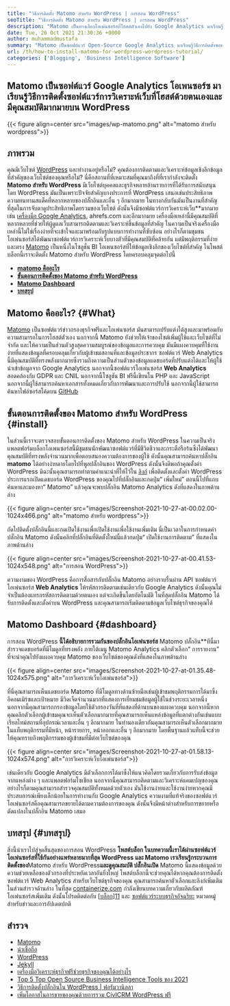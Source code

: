 ```yaml
---
title: "วิธีการติดตั้ง Matomo สำหรับ WordPress | การสอน WordPress" 
seoTitle: "วิธีการติดตั้ง Matomo สำหรับ WordPress | การสอน WordPress" 
description: "Matomo เป็นทางเลือกโอเพ่นซอร์สที่โฮสต์ตัวเองไปยัง Google Analytics มาเรียนรู้วิธีการติดตั้งซอฟต์แวร์การวิเคราะห์เว็บที่มีคุณสมบัติมากมายบน WordPress" 
date: Tue, 26 Oct 2021 21:30:36 +0000
author: muhammadmustafa
summary: "Matomo เป็นซอฟต์แวร์ Open-Source Google Analytics มาเรียนรู้วิธีการติดตั้งซอฟต์แวร์การวิเคราะห์เว็บที่เป็นโฮสต์และมีคุณสมบัติมากมายบน WordPress" 
url: /th/how-to-install-matomo-for-wordpress-wordpress-tutorial/
categories: ['Blogging', 'Business Intelligence Software']
---
```


## Matomo เป็นซอฟต์แวร์ Google Analytics โอเพนซอร์ซ มาเรียนรู้วิธีการติดตั้งซอฟต์แวร์การวิเคราะห์เว็บที่โฮสต์ด้วยตนเองและมีคุณสมบัติมากมายบน WordPress

{{< figure align=center src="images/wp-matomo.png" alt="matomo สำหรับ wordpress">}}


## ภาพรวม
คุณมีเว็บไซต์ [WordPress][1] และทำงานอยู่หรือไม่? คุณต้องการติดตามและวิเคราะห์ข้อมูลเชิงลึกข้อมูลที่สำคัญของเว็บไซต์ของคุณหรือไม่? นี่คือสถานที่ที่เหมาะสมที่คุณมาถึงที่ที่เรากำลังจะติดตั้ง **Matomo สำหรับ WordPress** มีเว็บไซต์บุคคลและธุรกิจหลายล้านรายการที่ได้รับการสนับสนุนโดย WordPress มันเป็นเพราะปัจจัยสำคัญบางประการที่ WordPress เสนอเช่นประสิทธิภาพความทนทานสแต็คที่หลากหลายของปลั๊กอินและอื่น ๆ อีกมากมาย ในทางกลับกันมันเป็นงานที่สำคัญที่สุดในการจับตาดูประสิทธิภาพโดยรวมของเว็บไซต์ ดังนั้นจึงมีซอฟต์แวร์การวิเคราะห์เว็บ**มากมายเช่น [เครื่องมือ Google Analytics][2], ahrefs.com และอีกมากมาย เครื่องมือเหล่านี้มีคุณสมบัติที่หลากหลายที่ช่วยให้ผู้ดูแลเว็บสามารถติดตามและวิเคราะห์ชิ้นข้อมูลที่สำคัญ ในความเป็นจริงเครื่องมือเหล่านี้ไม่ใช่เรื่องง่ายที่จะเข้าใจและมาพร้อมกับรูปแบบการทำงานที่ซับซ้อน
อย่างไรก็ตามชุมชนโอเพ่นซอร์สได้พัฒนาซอฟต์แวร์การวิเคราะห์เว็บบางตัวที่มีคุณสมบัติที่คล้ายกัน แต่มีพฤติกรรมที่ง่ายและตรง [Matomo][3] เป็นหนึ่งในโซลูชั่น BI โอเพนซอร์สที่ให้ข้อมูลเชิงลึกของเว็บไซต์ที่สำคัญ ในโพสต์บล็อกนี้เราจะติดตั้ง Matomo สำหรับ WordPress โดยครอบคลุมจุดต่อไปนี้
* **[matomo คืออะไร][4]** 
* **[ขั้นตอนการติดตั้งของ Matomo สำหรับ WordPress][5]** 
* **[Matomo Dashboard][6]** 
* **[บทสรุป][7]** 

## Matomo คืออะไร? {#What}

[Matomo][3] เป็นซอฟต์แวร์ข่าวกรองธุรกิจฟรีและโอเพ่นซอร์ส มันสามารถปรับแต่งได้สูงและมาพร้อมกับความสามารถในการโฮสต์ตัวเอง นอกจากนี้ Matomo ยังช่วยให้เจ้าของไซต์เพิ่มผู้ใช้และเว็บไซต์ที่ไม่ จำกัด และให้ความเป็นส่วนตัวสูงสุดความสมบูรณ์ของข้อมูลและการควบคุม มันมีแผงควบคุมที่ใช้งานง่ายที่แสดงข้อมูลที่ครอบคลุมเกี่ยวกับผู้เข้าชมสถานที่และข้อมูลประชากร ซอฟต์แวร์ Web Analytics นี้มีคุณสมบัติที่ทรงพลังมากมายซึ่งรวมถึงความเป็นส่วนตัวของข้อมูลแดชบอร์ดที่ปรับแต่งได้และให้ผู้ใช้นำเข้าข้อมูลจาก Google Analytics นอกจากนี้ซอฟต์แวร์โอเพ่นซอร์ส **Web Analytics** สอดคล้องกับ GDPR และ CNIL นอกจากนี้โซลูชัน BI ฟรีนี้เขียนใน PHP และ JavaScript นอกจากนี้ผู้ใช้สามารถค้นหาเอกสารทั้งหมดเกี่ยวกับการพัฒนาและการปรับใช้ นอกจากนี้ผู้ใช้สามารถค้นหาไฟล์ซอร์สโค้ดบน [GitHub][8]

## ขั้นตอนการติดตั้งของ Matomo สำหรับ WordPress {#install}

ในส่วนนี้เราจะตรวจสอบขั้นตอนการติดตั้งของ Matomo สำหรับ WordPress ในความเป็นจริงแพลตฟอร์มบล็อกโอเพนซอร์สนี้มีชุมชนนักพัฒนาซอฟต์แวร์ที่มีชีวิตชีวาและกระตือรือร้นซึ่งได้พัฒนาคุณสมบัติที่ทรงพลังจำนวนมากเพื่อตอบสนองความต้องการของผู้ใช้ ดังนั้นคุณสามารถค้นหาปลั๊กอิน **matomo** ได้อย่างง่ายดายโดยไปที่พูลปลั๊กอินของ WordPress ดังนั้นจึงดีพอถ้าคุณตั้งค่า WordPress มิฉะนั้นคุณสามารถทำตามคำแนะนำที่ให้ไว้ใน [ลิงก์][1] เพื่อติดตั้งและตั้งค่า WordPress ประการแรกเปิดแดชบอร์ด WordPress ของคุณไปที่ปลั๊กอินและกดปุ่ม“ เพิ่มใหม่”
ตอนนี้ไปที่แถบค้นหาและมองหา“ Matomo” แล้วคุณจะพบปลั๊กอิน Matomo Analytics ดังที่แสดงในภาพด้านล่าง

{{< figure align=center src="images/Screenshot-2021-10-27-at-00.02.00-1024x466.png" alt="matomo สำหรับ wordpress">}}

ถัดไปติดตั้งปลั๊กอินนี้และกดเปิดใช้งานเพื่อเปิดใช้งานเพื่อใช้งานเพิ่มเติม นี่เป็นเวลาในการกำหนดค่าปลั๊กอิน Matomo ดังนั้นคลิกที่ปลั๊กอินที่ติดตั้งใหม่นี้แล้วกดปุ่ม“ เปิดใช้งานการติดตาม” ที่แสดงในภาพด้านล่าง

{{< figure align=center src="images/Screenshot-2021-10-27-at-00.41.53-1024x548.png" alt="การสอน WordPress">}}

ความงามของ WordPress คือการสื่อสารกับปลั๊กอิน Matomo อย่างราบรื่นผ่าน API ซอฟต์แวร์โอเพ่นซอร์ส **Web Analytics** ให้รหัสการติดตามเช่นเดียวกับ Google Analytics ดังนั้นคุณไม่จำเป็นต้องแทรกรหัสการติดตามด้วยตนเอง แต่จะเกิดขึ้นโดยอัตโนมัติ ในที่สุดปลั๊กอิน Matomo ได้รับการติดตั้งและตั้งค่าบน WordPress และคุณสามารถเริ่มติดตามข้อมูลเว็บไซต์ธุรกิจของคุณได้

## **Matomo Dashboard** {#dashboard}

การสอน WordPress **นี้ได้อธิบายการรวมกันของปลั๊กอินโอเพ่นซอร์ส** Matomo ปลั๊กอิน**ทีนี้มาสำรวจแดชบอร์ดที่มีโมดูลที่ทรงพลัง ภายใต้เมนู Matomo Analytics คลิกตัวเลือก“ การรายงาน” ที่จะนำคุณไปยังแผงควบคุม Matomo ของเว็บไซต์ของคุณดังที่แสดงในภาพด้านล่าง

{{< figure align=center src="images/Screenshot-2021-10-27-at-01.35.48-1024x575.png" alt="การวิเคราะห์เว็บโอเพ่นซอร์ส">}}

ที่นี่คุณสามารถเห็นแดชบอร์ด Matomo ที่มีโมดูลทางด้านซ้ายมือเช่นผู้เข้าชมพฤติกรรมการได้มาซึ่งอีคอมเมิร์ซและเป้าหมาย มีวิดเจ็ตจำนวนมากที่แสดงการเยี่ยมชมข้อมูลผู้ใช้ในช่วงระยะเวลาหนึ่ง นอกจากนี้คุณสามารถกรองข้อมูลโดยใช้ตัวกรองวันที่ที่แสดงที่ด้านบนของแผงควบคุม นอกจากนี้หากคุณคลิกตัวเลือกผู้เข้าชมคุณจะเห็นตัวเลือกมากมายที่คุณสามารถเห็นแหล่งข้อมูลที่แตกต่างกันเช่นแบบเรียลไทม์สถานที่อุปกรณ์เวลาและอื่น ๆ อีกมากมาย ในทำนองเดียวกันคุณสามารถเห็นตัวเลือกมากมายในแท็บพฤติกรรมที่มีหน้า, หน้ารายการ, หน้าออกและอื่น ๆ อีกมากมาย โดยพื้นฐานแล้วแท็บนี้จะช่วยให้คุณทราบถึงพฤติกรรมของผู้เข้าชมที่มีต่อเว็บไซต์ของคุณ

{{< figure align=center src="images/Screenshot-2021-10-27-at-01.58.13-1024x574.png" alt="การวิเคราะห์เว็บโอเพ่นซอร์ส">}}

เช่นเดียวกับ Google Analytics มีตัวเลือกการได้มาซึ่งให้แนวคิดโดยรวมเกี่ยวกับการรับส่งข้อมูลจากแหล่งต่าง ๆ และแพลตฟอร์มโซเชียล นอกจากนี้คุณสามารถติดตามและวิเคราะห์แคมเปญของคุณ อย่างไรก็ตามคุณสามารถสำรวจคุณสมบัติทั้งหมดด้วยตัวเอง มันใช้งานง่ายและใช้งานง่ายหากคุณมีประสบการณ์เพียงเล็กน้อยในการทำงานกับ Google Analytics ความงามที่แท้จริงของซอฟต์แวร์โอเพ่นซอร์สคือคุณสามารถขยายได้ตามความต้องการของคุณ ดังนั้นจึงมีหน้าต่างสำหรับการขยายหรือดัดแปลงในปลั๊กอิน Matomo เสมอ

## บทสรุป {#บทสรุป}

สิ่งนี้นำเราไปสู่จุดสิ้นสุดของการสอน WordPress **โพสต์บล็อก ในบทความนี้เราได้ผ่านซอฟต์แวร์โอเพ่นซอร์สที่ใช้กันอย่างแพร่หลายมากที่สุด WordPress และ Matomo เราเรียนรู้กระบวนการติดตั้งของ**Matomo สำหรับ WordPress**และดูคุณสมบัติ ปลั๊กอินเปิด** Matomo นี้แสดงข้อมูลด้วยความช่วยเหลือของตัวกรองที่ประหยัดเวลาอันยิ่งใหญ่ โพสต์บล็อกนี้จะช่วยคุณได้หากคุณต้องการติดตั้งซอฟต์แวร์ Web Analytics สำหรับเว็บไซต์ธุรกิจของคุณ คุณสามารถค้นหาตัวเลือกและลิงก์เพิ่มเติมในส่วนสำรวจด้านล่าง
ในที่สุด [containerize.com][9] กำลังเขียนบทความเกี่ยวกับผลิตภัณฑ์โอเพ่นซอร์สเพิ่มเติม ดังนั้นโปรดติดต่อกับ [[บล็อก][10]][11] และ [ซอฟต์แวร์ระบบธุรกิจอัจฉริยะ][12] หมวดหมู่สำหรับข่าวและการอัปเดตปกติ

## สำรวจ
  * [Matomo][3]
  * [น่าเชื่อถือ][13]
  * [WordPress][1]
  * [Jekyll][14]
  * [เครื่องมือวิเคราะห์ธุรกิจฟรีช่วยธุรกิจของคุณได้อย่างไร][15]
  * [Top 5 Top Open Source Business Intelligence Tools ของ 2021][16]
  * [วิธีการติดตั้งปลั๊กอินใน WordPress | ฟอรัมวานิลลา][17]
  * [เพิ่มโอกาสในการขายของคุณด้วยการรวม CivICRM WordPress ฟรี][18]



[1]: https://products.containerize.com/blogging/wordpress/
[2]: https://analytics.google.com/analytics/web/
[3]: https://products.containerize.com/business-intelligence/matomo
[4]: #What
[5]: #install
[6]: #dashboard
[7]: #Conclusion
[8]: https://github.com/matomo-org/matomo
[9]: https://www.containerize.com/
[10]: https://products.containerize.com/blogging/
[11]: https://products.containerize.com/healthcare-technologies/
[12]: https://products.containerize.com/business-intelligence/
[13]: https://products.containerize.com/business-intelligence/plausible
[14]: https://products.containerize.com/blogging/jekyll/
[15]: https://blog.containerize.com/2021/03/12/how-free-business-analytics-tools-assist-your-business/
[16]: https://blog.containerize.com/business-intelligence-software/top-5-open-source-business-intelligence-solutions-of-2021/
[17]: https://blog.containerize.com/blogging/how-to-a-install-plugin-in-wordpress-vanilla-forum/
[18]: https://blog.containerize.com/blogging/civicrm-wordpress-integration-wordpress-tutorial/
